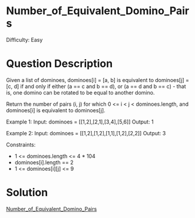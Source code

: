
# Number_of_Equivalent_Domino_Pairs

Difficulty: Easy

# Question Description

Given a list of dominoes, dominoes[i] = [a, b] is equivalent to dominoes[j] = [c, d] if and only if either (a == c and b == d), or (a == d and b == c) - that is, one domino can be rotated to be equal to another domino.

Return the number of pairs (i, j) for which 0 <= i < j < dominoes.length, and dominoes[i] is equivalent to dominoes[j].

Example 1:
Input: dominoes = [[1,2],[2,1],[3,4],[5,6]]
Output: 1

Example 2:
Input: dominoes = [[1,2],[1,2],[1,1],[1,2],[2,2]]
Output: 3

Constraints:

- 1 <= dominoes.length <= 4 * 104
- dominoes[i].length == 2
- 1 <= dominoes[i][j] <= 9

# Solution

[Number_of_Equivalent_Domino_Pairs]([1128]Number_of_Equivalent_Domino_Pairs.py)

    